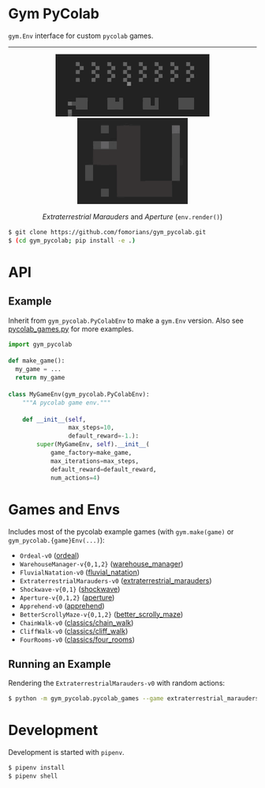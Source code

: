 # Gym PyColab

`gym.Env` interface for custom `pycolab` games.

<hr/>

<p align="center">
  <p align="center">
    <img src="extraterrestrial_marauders.gif" alt="Extraterrestrial Marauders">
    <img src="aperture.gif" alt="Aperture">
  </p>
  <p align="center"><i>Extraterrestrial Marauders</i> and <i>Aperture</i> (<code>env.render()</code>)</p>
</p>

```sh
$ git clone https://github.com/fomorians/gym_pycolab.git
$ (cd gym_pycolab; pip install -e .)
```

# API

## Example

Inherit from `gym_pycolab.PyColabEnv` to make a `gym.Env` version. Also see [pycolab_games.py](gym_pycolab/pycolab_games.py) for more examples.

```python
import gym_pycolab

def make_game():
  my_game = ...
  return my_game

class MyGameEnv(gym_pycolab.PyColabEnv):
    """A pycolab game env."""

    def __init__(self, 
                 max_steps=10,
                 default_reward=-1.):
        super(MyGameEnv, self).__init__(
            game_factory=make_game, 
            max_iterations=max_steps, 
            default_reward=default_reward,
            num_actions=4)
```

# Games and Envs

Includes most of the pycolab example games (with `gym.make(game)` or `gym_pycolab.{game}Env(...)`):

+ `Ordeal-v0` ([ordeal](https://github.com/deepmind/pycolab/blob/master/pycolab/examples/ordeal.py))
+ `WarehouseManager-v{0,1,2}` ([warehouse_manager](https://github.com/deepmind/pycolab/blob/master/pycolab/examples/warehouse_manager.py))
+ `FluvialNatation-v0` ([fluvial_natation](https://github.com/deepmind/pycolab/blob/master/pycolab/examples/fluvial_natation.py))
+ `ExtraterrestrialMarauders-v0` ([extraterrestrial_marauders](https://github.com/deepmind/pycolab/blob/master/pycolab/examples/extraterrestrial_marauders.py))
+ `Shockwave-v{0,1}` ([shockwave](https://github.com/deepmind/pycolab/blob/master/pycolab/examples/shockwave.py))
+ `Aperture-v{0,1,2}` ([aperture](https://github.com/deepmind/pycolab/blob/master/pycolab/examples/aperture.py))
+ `Apprehend-v0` ([apprehend](https://github.com/deepmind/pycolab/blob/master/pycolab/examples/apprehend.py))
+ `BetterScrollyMaze-v{0,1,2}` ([better_scrolly_maze](https://github.com/deepmind/pycolab/blob/master/pycolab/examples/better_scrolly_maze.py))
+ `ChainWalk-v0` ([classics/chain_walk](https://github.com/deepmind/pycolab/blob/master/pycolab/examples/classics/chain_walk.py))
+ `CliffWalk-v0` ([classics/cliff_walk](https://github.com/deepmind/pycolab/blob/master/pycolab/examples/classics/cliff_walk.py))
+ `FourRooms-v0` ([classics/four_rooms](https://github.com/deepmind/pycolab/blob/master/pycolab/examples/classics/four_rooms.py))

## Running an Example

Rendering the `ExtraterrestrialMarauders-v0` with random actions:

```sh
$ python -m gym_pycolab.pycolab_games --game extraterrestrial_marauders
```

# Development

Development is started with `pipenv`.

```sh
$ pipenv install
$ pipenv shell
```